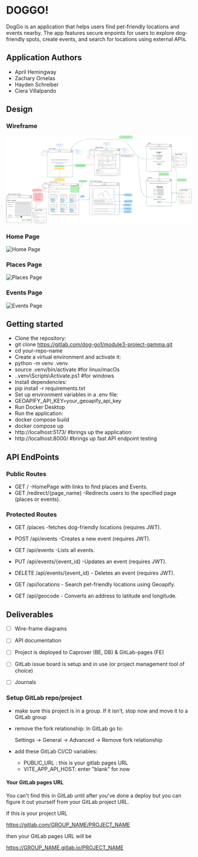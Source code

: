 # DOGGO!
DogGo is an application that helps users find pet-friendly locations and events nearby. The app features secure enpoints for users to explore dog-friendly spots, create events, and search for locations using external APIs.

## Application Authors
- April Hemingway
- Zachary Ornelas
- Hayden Schreiber
- Ciera Villalpando

## Design
### Wireframe
![Wireframe](ghi/public/DOGGO.png)

### Home Page
![Home Page](ghi/public/Screenshot%202025-01-27%20at%205.17.21 PM.png)

### Places Page
![Places Page](ghi/public/Screenshot%202025-01-27%20at%205.33.07 PM.png)

### Events Page
![Events Page](ghi/public/Screenshot%202025-01-27%20at%205.35.52 PM.png)

## Getting started

- Clone the repository:
- git clone https://gitlab.com/dog-go1/module3-project-gamma.git
- cd your-repo-name
- Create a virtual environment and activate it:
- python -m venv .venv
- source .venv/bin/activate #for linux/macOs
- .\.venv\Scripts\Activate.ps1 #for windows
- Install dependencies:
- pip install -r requirements.txt
- Set up environment variables in a .env file:
- GEOAPIFY_API_KEY=your_geoapify_api_key
- Run Docker Desktop
- Run the application:
- docker compose build
- docker compose up
- http://localhost:5173/ #brings up the application
- http://localhost:8000/ #brings up fast API endpoint testing


## API EndPoints
### Public Routes
- GET / -HomePage with links to find places and Events.
- GET /redirect/{page_name} -Redirects users to the specified page (places or events).
### Protected Routes
- GET /places -fetches dog-friendly locations (requires JWT).
- POST /api/events -Creates a new event (requires JWT).
- GET /api/events -Lists all events.
- PUT /api/events/{event_id} -Updates an event (requires JWT).
- DELETE /api/events/{event_id} - Deletes an event (requires JWT).

- GET /api/locations - Search pet-friendly locations using Geoapify.
- GET /api/geocode - Converts an address to latitude and longitude.


## Deliverables

-   [ ] Wire-frame diagrams
-   [ ] API documentation
-   [ ] Project is deployed to Caprover (BE, DB) & GitLab-pages (FE)
-   [ ] GitLab issue board is setup and in use (or project management tool of choice)
-   [ ] Journals



### Setup GitLab repo/project

-   make sure this project is in a group. If it isn't, stop
    now and move it to a GitLab group
-   remove the fork relationship: In GitLab go to:

    Settings -> General -> Advanced -> Remove fork relationship

-   add these GitLab CI/CD variables:
    -   PUBLIC_URL : this is your gitlab pages URL
    -   VITE_APP_API_HOST: enter "blank" for now

#### Your GitLab pages URL

You can't find this in GitLab until after you've done a deploy
but you can figure it out yourself from your GitLab project URL.

If this is your project URL

https://gitlab.com/GROUP_NAME/PROJECT_NAME

then your GitLab pages URL will be

https://GROUP_NAME.gitlab.io/PROJECT_NAME
